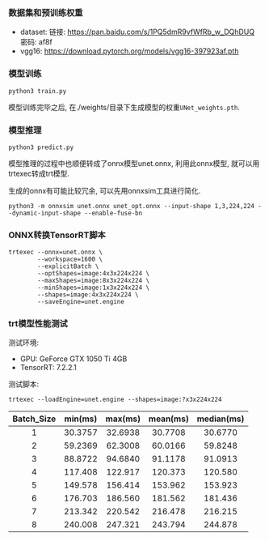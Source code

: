### 数据集和预训练权重

- dataset: 链接: https://pan.baidu.com/s/1PQ5dmR9vfWfRb_w_DQhDUQ  密码: af8f
- vgg16: https://download.pytorch.org/models/vgg16-397923af.pth

### 模型训练

```bash_script
python3 train.py
```

模型训练完毕之后, 在./weights/目录下生成模型的权重`UNet_weights.pth`.

### 模型推理

```bash_script
python3 predict.py
```

模型推理的过程中也顺便转成了onnx模型unet.onnx, 利用此onnx模型, 就可以用trtexec转成trt模型.

生成的onnx有可能比较冗余, 可以先用onnxsim工具进行简化.

```bash_script
python3 -m onnxsim unet.onnx unet_opt.onnx --input-shape 1,3,224,224 --dynamic-input-shape --enable-fuse-bn
```

### ONNX转换TensorRT脚本

```bash_script
trtexec --onnx=unet.onnx \
        --workspace=1600 \
        --explicitBatch \
        --optShapes=image:4x3x224x224 \
        --maxShapes=image:8x3x224x224 \
        --minShapes=image:1x3x224x224 \
        --shapes=image:4x3x224x224 \
        --saveEngine=unet.engine
```

### trt模型性能测试

测试环境:

- GPU: GeForce GTX 1050 Ti 4GB
- TensorRT: 7.2.2.1

测试脚本:

```bash_script
trtexec --loadEngine=unet.engine --shapes=image:?x3x224x224
```

| Batch_Size | min(ms) | max(ms) | mean(ms) | median(ms) |
|:----:|:----:|:----:|:----:|:----:|
| 1 | 30.3757 | 32.6938 | 30.7708 | 30.6770 |
| 2 | 59.2369 | 62.3008 | 60.0166 | 59.8248 |
| 3 | 88.8722 | 94.6840 | 91.1178 | 91.0913 |
| 4 | 117.408 | 122.917 | 120.373 | 120.580 |
| 5 | 149.578 | 156.414 | 153.962 | 153.923 |
| 6 | 176.703 | 186.560 | 181.562 | 181.436 |
| 7 | 213.342 | 220.542 | 216.478 | 216.215 |
| 8 | 240.008 | 247.321 | 243.794 | 244.878 |
